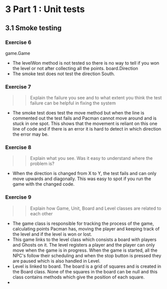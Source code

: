 # 3 Part 1 : Unit tests
## 3.1 Smoke testing

### Exercise 6
game.Game
- The levelWon method is not tested so there is no way to tell if you won the level or not after collecting all the points.
board.Direction
- The smoke test does not test the direction South.

### Exercise 7
>> Explain the failure you see and to what extent you think the test failure can be helpful in fixing the system
- The smoke test does test the move method but when the line is commented out the test fails and Pacman cannot move around and is stuck in one spot. This shows that the movement is reliant on this one line of code and if there is an error it is hard to detect in which direction the error may be.


### Exercise 8
>>Explain what you see. Was it easy to understand where the problem is?
- When the direction is changed from X to Y, the test fails and can only move upwards and diagonally. This was easy to spot if you run the game with the changed code.

### Exercise 9
>> Explain how Game, Unit, Board and Level classes are related to each other
- The game class is responsible for tracking the process of the game, calculating points Pacman has, moving the player and keeping track of the level and if the level is won or lost.
- This game links to the level class which consists a board with players and Ghosts on it. The level registers a player and the player can only move when the game is in progress. When the game is started, all the NPC's follow their scheduling and when the stop button is pressed they are paused which is also handled in Level.
- Level is linked to board. The board is a grid of squares and is created in the Board class. None of the squares in the board can be null and this class contains methods which give the position of each square.
- 